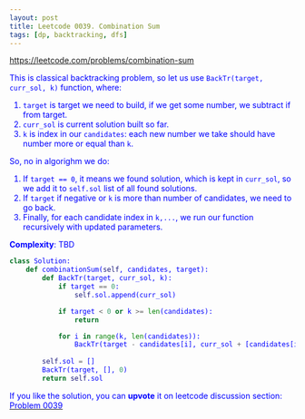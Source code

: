 ```yaml
---
layout: post
title: Leetcode 0039. Combination Sum
tags: [dp, backtracking, dfs]
---
```


<a href="https://leetcode.com/problems/combination-sum"> <font color = blue>https://leetcode.com/problems/combination-sum

This is classical backtracking problem, so let us use `BackTr(target, curr_sol, k)` function, where:

1. `target` is target we need to build, if we get some number, we subtract if from target.
2. `curr_sol` is current solution built so far.
3. `k` is index in our `candidates`: each new number we take should have number more or equal than `k`.

So, no in algorighm we do:
1. If `target == 0`, it means we found solution, which is kept in `curr_sol`, so we add it to `self.sol` list of all found solutions.
2. If `target` if negative or `k` is more than number of candidates, we need to go back.
3. Finally, for each candidate index in `k,...`, we run our function recursively with updated parameters.

**Complexity**: TBD

```python
class Solution:
    def combinationSum(self, candidates, target):
        def BackTr(target, curr_sol, k):  
            if target == 0:
                self.sol.append(curr_sol)

            if target < 0 or k >= len(candidates):
                return

            for i in range(k, len(candidates)):
                BackTr(target - candidates[i], curr_sol + [candidates[i]], i)
        
        self.sol = []
        BackTr(target, [], 0)   
        return self.sol
```
If you like the solution, you can **upvote** it on leetcode discussion section:<a href="https://leetcode.com/problems/combination-sum/discuss/875097/python-bactracking-solution-explained"> <font color = blue>Problem 0039
